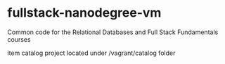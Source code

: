 fullstack-nanodegree-vm
=============

Common code for the Relational Databases and Full Stack Fundamentals courses

item catalog project located under /vagrant/catalog folder
